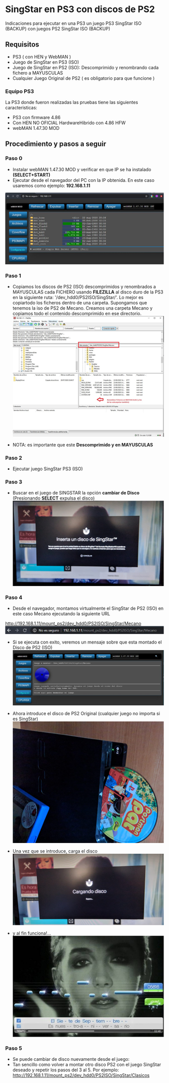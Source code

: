 # SingStar en PS3 con discos de PS2

Indicaciones para ejecutar en una PS3 un juego PS3 SingStar ISO (BACKUP) con juegos PS2 SingStar ISO (BACKUP)

## Requisitos
- PS3 ( con HEN y WebMAN ) 
- Juego de SingStar en PS3 (ISO)
- Juego de SingStar en PS2 (ISO): Descomprimido y renombrando cada fichero a MAYUSCULAS
- Cualquier Juego Original de PS2 ( es obligatorio para que funcione )

### Equipo PS3
La PS3 donde fueron realizadas las pruebas tiene las siguientes caracteristicas:
- PS3 con firmware 4.86 
- Con HEN NO OFICIAL HardwareHibrido con 4.86 HFW
- webMAN 1.47.30 MOD

## Procedimiento y pasos a seguir

### Paso 0
- Instalar webMAN 1.47.30 MOD y verificar en que IP se ha instalado **(SELECT+START)**
- Ejecutar desde el navegador del PC con la IP obtenida. En este caso usaremos como ejemplo: **192.168.1.11**

![WebMAN](./img/paso0.JPG)

### Paso 1
- Copiamos los discos de PS2 (ISO) descomprimidos y renombrados a MAYUSCULAS cada FICHERO usando **FILEZILLA** al disco duro de la PS3 en la siguiente ruta: '/dev_hdd0/PS2ISO/SingStar/'. Lo mejor es copiartodo los ficheros dentro de una carpeta. Supongamos que tenemos la iso de PS2 de Mecano. Creamos una carpeta Mecano y copiamos todo el contenido descomprimido en ese directorio.
![Filezilla mostrando el directorio de PS3 con los ISO decomprimidos](./img/paso1.JPG)

- NOTA: es importante que este **Descomprimido y en MAYUSCULAS**

### Paso 2
- Ejecutar juego SingStar PS3 (ISO) 

### Paso 3
- Buscar en el juego de SINGSTAR la opción **cambiar de Disco** (Presionando **SELECT** expulsa el disco)
![Mensaje para cambiar de disco](./img/paso3.JPG)

### Paso 4
- Desde el navegador, montamos virtualmente el SingStar de PS2 (ISO) en este caso Mecano ejecutando la siguiente URL

http://192.168.1.11/mount_ps2/dev_hdd0/PS2ISO/SingStar/Mecano
![Comando del Webman](./img/paso4-c.JPG)

- Si se ejecuta con exito, veremos un mensaje sobre que esta montado el Disco de PS2 (ISO) 
![Mensaje del WebMAN](./img/paso4.JPG)

- Ahora introduce el disco de PS2 Original (cualquier juego no importa si es SingStar)
![Introduce el disco original de PS2](./img/paso4-d.PNG)

- Una vez que se introduce, carga el disco
![Al introducir el disco original de ps2 comenzará la carga](./img/paso4-e.JPG)

- y al fin funciona!... 
![ISO funcionando...](./img/paso5.JPG)

### Paso 5
- Se puede cambiar de disco nuevamente desde el juego:
- Tan sencillo como volver a montar otro disco PS2 con el juego SingStar deseado y repetir los pasos del 3 al 5. 
Por ejemplo: http://192.168.1.11/mount_ps2/dev_hdd0/PS2ISO/SingStar/Clasicos

